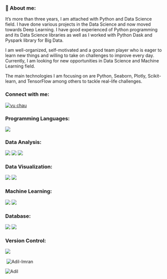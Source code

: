 <h3>💬 About me:</h3>

<p align="left">It’s more than three years, I am attached with Python and Data Science 
field. I have done various projects in the Data Science and now moved towards Deep Learning. I have good experienced of Python programming and its Data Science 
libraries as well as I worked with Python Dask and Pyspark library for Big Data. </p>
<p align="left">I am well-organized, self-motivated and a good team player who is eager to learn new things and willing to take on challenges to improve every day. Currently, I am looking for new opportunities in Data Science and Machine Learning field.</p>
<p align="left">The main technologies I am focusing on are Python, Seaborn, Plotly, Scikit-learn, and TensorFlow among others to tackle real-life challenges.</p>

<h3 align="left">Connect with me:</h3>
<p align="left">
<a href="https://www.linkedin.com/in/adil-imran-004552580605/" target="blank"><img align="center" src="https://img.shields.io/badge/LinkedIn-0077B5?style=for-the-badge&logo=linkedin&logoColor=white" alt="vu chau" /></a>
</p>

<h3 align="left">Programming Languages:</h3>
<p align="left"><img src="https://img.shields.io/badge/Python-3776AB?style=for-the-badge&logo=python&logoColor=white">

<h3 align="left">Data Analysis:</h3>
<p align="left"> <img src="https://img.shields.io/badge/Pandas-150458?style=for-the-badge&logo=pandas&logoColor=white"> <img src="https://img.shields.io/badge/Numpy-013243?style=for-the-badge&logo=numpy&logoColor=white"> <img src="https://img.shields.io/badge/Dask-404D59?style=for-the-badge"> </p>

<h3 align="left">Data Visualization:</h3>
<p align="left">  <img src="https://img.shields.io/badge/Seaborn-3776AB?style=for-the-badge">  <img src="https://img.shields.io/badge/Plotly-5D4F85?style=for-the-badge"> </p>

<h3 align="left">Machine Learning:</h3>
<p align="left"> <img src="https://img.shields.io/badge/Scikitlearn-F7931E?style=for-the-badge&logo=scikit-learn&logoColor=white"> <img src="https://img.shields.io/badge/Keras-D00000?style=for-the-badge&logo=keras&logoColor=white"> </p>

<h3 align="left">Database:</h3>
<p align="left"> <img src="https://img.shields.io/badge/SQLite-07405E?style=for-the-badge&logo=sqlite&logoColor=white"> <img src="https://img.shields.io/badge/PostgreSQL-07405E?style=for-the-badge&logo=sqlite&logoColor=white"> </p>
<p align="left">  </p>

<h3 align="left">Version Control:</h3>
<p align="left"> <img src="https://img.shields.io/badge/Git-F05032?style=for-the-badge&logo=git&logoColor=white"> </p>

<p>&nbsp;<img align="center" src="https://github-readme-stats.vercel.app/api?username=adil-imran&show_icons=true&locale=en&theme=radical" alt="Adil-Imran" /></p>


<p><img align="center" src="https://github-readme-streak-stats.herokuapp.com/?user=adil-imran&theme=dark" alt="Adil" /></p>

<!--
**adil-imran** is a ✨ _special_ ✨ repository because its `README.md` (this file) appears on your GitHub profile.

Here are some ideas to get you started:

- 🔭 I’m currently working on ...
- 🌱 I’m currently learning ...
- 👯 I’m looking to collaborate on ...
- 🤔 I’m looking for help with ...
- 💬 Ask me about ...
- 📫 How to reach me: ...
- 😄 Pronouns: ...
- ⚡ Fun fact: ...
-->
